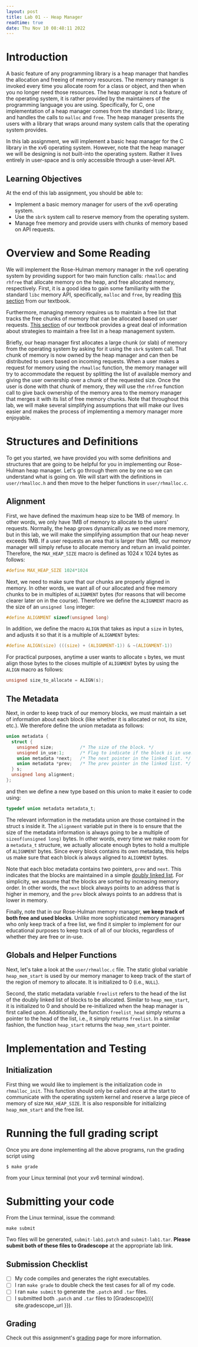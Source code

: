 ```yaml
---
layout: post
title: Lab 01 -- Heap Manager
readtime: true
date: Thu Nov 10 08:48:11 2022 
---
```


# Introduction

A basic feature of any programming library is a heap manager that handles the
allocation and freeing of memory resources. The memory manager is invoked every
time you allocate room for a class or object, and then when you no longer need
those resources. The heap manager is not a feature of the operating system, it
is rather provided by the maintainers of the programming language you are using.
Specifically, for C, one implementation of a heap manager comes from the
standard `libc` library, and handles the calls to `malloc` and `free`. The heap
manager presents the users with a library that wraps around many system calls
that the operating system provides. 

In this lab assignment, we will implement a basic heap manager for the C library
in the xv6 operating system. However, note that the heap manager we will be
designing is not built-into the operating system. Rather it lives entirely in
user-space and is only accessible through a user-level API.

## Learning Objectives

At the end of this lab assignment, you should be able to:
- Implement a basic memory manager for users of the xv6 operating system. 
- Use the `sbrk` system call to reserve memory from the operating system.
- Manage free memory and provide users with chunks of memory based on API
  requests. 

# Overview and Some Reading

We will implement the Rose-Hulman memory manager in the xv6 operating system by
providing support for two main function calls: `rhmalloc` and `rhfree` that
allocate memory on the heap, and free allocated memory, respectively. First, it
is a good idea to gain some familiarity with the standard `libc` memory API,
specifically, `malloc` and `free`, by reading [this
section](https://pages.cs.wisc.edu/~remzi/OSTEP/vm-api.pdf) from our textbook. 

Furthermore, managing memory requires us to maintain a free list that tracks the
free chunks of memory that can be allocated based on user requests.  [This
section](https://pages.cs.wisc.edu/~remzi/OSTEP/vm-freespace.pdf) of our
textbook provides a great deal of information about strategies to maintain a
free list in a heap management system. 

Briefly, our heap manager first allocates a large chunk (or slab) of memory from
the operating system by asking for it using the `sbrk` system call. That chunk
of memory is now owned by the heap manager and can then be distributed to users
based on incoming requests. When a user makes a request for memory using the
`rhmalloc` function, the memory manager will try to accommodate the request by
splitting the list of available memory and giving the user ownership over a
chunk of the requested size. Once the user is done with that chunk of memory,
they will use the `rhfree` function call to give back ownership of the memory
area to the memory manager that merges it with its list of free memory chunks. 
Note that throughout this lab, we will make several simplifying assumptions that
will make our lives easier and makes the process of implementing a memory
manager more enjoyable.

# Structures and Definitions

To get you started, we have provided you with some definitions and structures
that are going to be helpful for you in implementing our Rose-Hulman heap
manager. Let's go through them one by one so we can understand what is going on. 
We will start with the definitions in `user/rhmalloc.h` and then move to the
helper functions in `user/rhmalloc.c`.

## Alignment

First, we have defined the maximum heap size to be 1MB of memory. In other
words, we only have 1MB of memory to allocate to the users' requests. Normally,
the heap grows dynamically as we need more memory, but in this lab, we will make
the simplifying assumption that our heap never exceeds 1MB. If a user requests
an area that is larger than 1MB, our memory manager will simply refuse to
allocate memory and return an invalid pointer. Therefore, the `MAX_HEAP_SIZE`
macro is defined as 1024 x 1024 bytes as follows:
```c
#define MAX_HEAP_SIZE 1024*1024
```

Next, we need to make sure that our chunks are properly aligned in memory. In
other words, we want all of our allocated and free memory chunks to be in
multiples of `ALIGNMENT` bytes (for reasons that will become clearer later on in
the course). Therefore we define the `ALIGNMENT` macro as the size of an
`unsigned long` integer:
```c
#define ALIGNMENT sizeof(unsigned long)
```
In addition, we define the macro `ALIGN` that takes as input a `size` in bytes,
and adjusts it so that it is a multiple of `ALIGNMENT` bytes:
```c
#define ALIGN(size) (((size) + (ALIGNMENT-1)) & ~(ALIGNMENT-1))
```

For practical purposes, anytime a user wants to allocate `s` bytes, we must
align those bytes to the closes multiple of `ALIGNMENT` bytes by using the
`ALIGN` macro as follows:
```c
unsigned size_to_allocate = ALIGN(s);
```

## The Metadata

Next, in order to keep track of our memory blocks, we must maintain a set of
information about each block (like whether it is allocated or not, its size,
etc.). We therefore define the union metadata as follows:
```c
union metadata {
  struct {
    unsigned size;          /* The size of the block. */
    unsigned in_use:1;      /* Flag to indicate if the block is in use.*/
    union metadata *next;   /* The next pointer in the linked list. */
    union metadata *prev;   /* The prev pointer in the linked list. */
  } s;
  unsigned long alignment;
};
```
and then we define a new type based on this union to make it easier to code
using:
```c
typedef union metadata metadata_t;
```

The relevant information in the metadata union are those contained in the struct
s inside it. The `alignment` variable put in there is to ensure that the size of
the metadata information is always going to be a multiple of `sizeof(unsigned
long)` bytes. In other words, every time we make room for a `metadata_t`
structure, we actually allocate enough bytes to  hold a multiple of `ALIGNMENT`
bytes. Since every block contains its own metadata, this helps us make sure that
each block is always aligned to `ALIGNMENT` bytes. 

Note that each bloc metadata contains two pointers, `prev` and `next`. This
indicates that the blocks are maintained in a simple [doubly linked
list](https://en.wikipedia.org/wiki/Doubly_linked_list). For simplicity, we
assume that the blocks are sorted by increasing memory order. In other words,
the `next` block always points to an address that is higher in memory, and the
`prev` block always points to an address that is lower in memory. 

Finally, note that in our Rose-Hulman memory manager, __we keep track of both
free and used blocks__. Unlike more sophisticated memory managers who only keep
track of a free list, we find it simpler to implement for our educational
purposes to keep track of all of our blocks, regardless of whether they are free
or in-use. 

## Globals and Helper Functions

Next, let's take a look at the `user/rhmalloc.c` file. The static global
variable `heap_mem_start` is used by our memory manager to keep track of the
start of the region of memory to allocate. It is initialized to 0 (i.e.,
`NULL`).

Second, the static metadata variable `freelist` refers to the head of the list
of the doubly linked list of blocks to be allocated. Similar to
`heap_mem_start`, it is initialized to 0 and should be re-initialized when the
heap manager is first called upon. Additionally, the function `freelist_head`
simply returns a pointer to the head of the list, i.e., it simply returns
`freelist`.  In a similar fashion, the function `heap_start` returns the
`heap_mem_start` pointer. 


# Implementation and Testing

## Initialization

First thing we would like to implement is the initialization code in
`rhmalloc_init`. This function should only be called once at the start to
communicate with the operating system kernel and reserve a large piece of memory
of size `MAX_HEAP_SIZE`. It is also responsible for initializing
`heap_mem_start` and the free list. 

# Running the full grading script

Once you are done implementing all the above programs, run the grading script
using
```shell
$ make grade
```
from your Linux terminal (not your xv6 terminal window). 

# Submitting your code

From the Linux terminal, issue the command:
```shell
make submit
```
Two files will be generated, `submit-lab1.patch` and `submit-lab1.tar`. **Please
submit both of these files to Gradescope** at the appropriate lab link.

## Submission Checklist

- [ ]  My code compiles and generates the right executables.
- [ ]  I ran `make grade` to double check the test cases for all of my code.
- [ ]  I ran `make submit` to generate the `.patch` and `.tar` files.
- [ ]  I submitted both `.patch` and `.tar` files to [Gradescope]({{
    site.gradescope_url }}).

## Grading

Check out this assignment's [grading](checklist/) page for more information.
